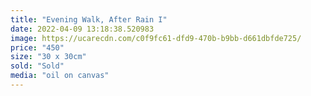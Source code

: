 ```yaml
---
title: "Evening Walk, After Rain I"
date: 2022-04-09 13:18:38.520983
image: https://ucarecdn.com/c0f9fc61-dfd9-470b-b9bb-d661dbfde725/
price: "450"
size: "30 x 30cm"
sold: "Sold"
media: "oil on canvas"
---
```


